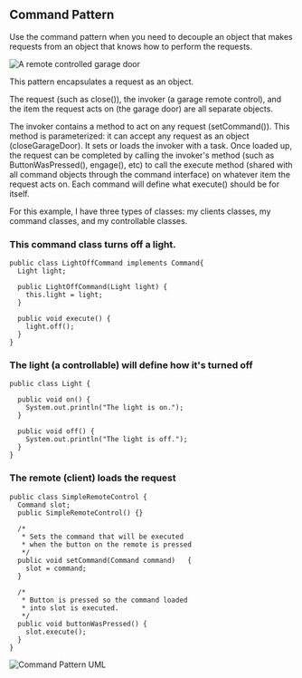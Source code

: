 ## Command Pattern

Use the command pattern when you need to decouple an object that makes requests from an
object that knows how to perform the requests.

![A remote controlled garage door](https://user-images.githubusercontent.com/22779199/36812995-f42aa31e-1ca0-11e8-9a91-492ee527f679.jpg)

This pattern encapsulates a request as an object.

The request (such as close()), the invoker (a garage remote control), and the item the request acts on (the garage door) are all separate objects.  

The invoker contains a method to act on any request (setCommand()).  This method is parameterized: it can accept any 
request as an object (closeGarageDoor).  It sets or loads the invoker with a task.  Once loaded up, the request can be 
completed by calling the invoker's method (such as ButtonWasPressed(), engage(), etc) to call the execute method (shared with all 
command objects through the command interface) on whatever item the request acts on.  Each command will define what
execute() should be for itself.

For this example, I have three types of classes: my clients classes, my command classes, and my controllable classes.

### This command class turns off a light.

    public class LightOffCommand implements Command{
      Light light;

      public LightOffCommand(Light light) {
        this.light = light;
      }

      public void execute() {
        light.off();		
      }	
    }

### The light (a controllable) will define how it's turned off

    public class Light {

      public void on() {
        System.out.println("The light is on.");		
      }	

      public void off() {
        System.out.println("The light is off.");
      }
    }
   
### The remote (client) loads the request

    public class SimpleRemoteControl {
      Command slot;
      public SimpleRemoteControl() {}

      /*
       * Sets the command that will be executed
       * when the button on the remote is pressed
       */
      public void setCommand(Command command) 	{
        slot = command;
      }

      /*
       * Button is pressed so the command loaded
       * into slot is executed.
       */
      public void buttonWasPressed() {
        slot.execute();
      }
    }
 
 ![Command Pattern UML](https://user-images.githubusercontent.com/22779199/35943156-29932e62-0c26-11e8-9212-1a92357d066c.png)
